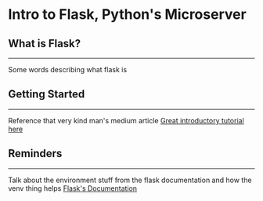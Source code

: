 # Intro to Flask, Python's Microserver

## What is Flask?

<hr>
Some words describing what flask is
<br>

## Getting Started

<hr>
Reference that very kind man's medium article
<a href='https://flask.palletsprojects.com/en/1.1.x/quickstart/' target='_blank'>Great introductory tutorial here</a>
<br>

## Reminders

<hr>
Talk about the environment stuff from the flask documentation and how the venv thing helps
<a href='https://flask.palletsprojects.com/en/1.1.x/quickstart/' target='_blank'>Flask's Documentation</a>
